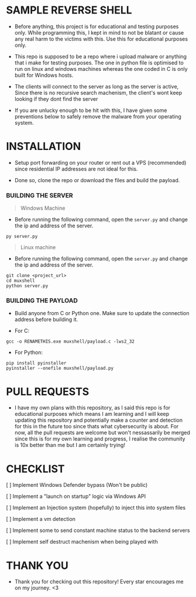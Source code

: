 # SAMPLE REVERSE SHELL

- Before anything, this project is for educational and testing purposes only. While programming this, I kept in mind to not be blatant or cause any real harm to the victims with this. Use this for educational purposes only.

- This repo is supposed to be a repo where i upload malware or anything that i make for testing purposes. The one in python file is optimised to run on linux and windows machines whereas the one coded in C is only built for Windows hosts.

- The clients will connect to the server as long as the server is active, Since there is no recursive search machenism, the client's wont keep looking if they dont find the server

- If you are unlucky enough to be hit with this, I have given some preventions below to safely remove the malware from your operating system.

# INSTALLATION

- Setup port forwarding on your router or rent out a VPS (recommended) since residential IP addresses are not ideal for this.

- Done so, clone the repo or download the files and build the payload.

### __BUILDING THE SERVER__
> Windows Machine

- Before running the following command, open the `server.py` and change the ip and address of the server.

```shell
py server.py
```
> Linux machine

- Before running the following command, open the `server.py` and change the ip and address of the server.

```shell
git clone <project_url>
cd muxshell
python server.py
```

### __BUILDING THE PAYLOAD__

- Build anyone from C or Python one. Make sure to update the connection address before building it.

- For C:
```shell
gcc -o RENAMETHIS.exe muxshell/payload.c -lws2_32
```

- For Python:
```shell
pip install pyinstaller
pyinstaller --onefile muxshell/payload.py
```

# PULL REQUESTS

- I have my own plans with this repository, as I said this repo is for educational purposes which means I am learning and I will keep updating this repository and potentially make a counter and detection for this in the future too since thats what cybersecurity is about. For now, all the pull requests are welcome but won't nessassarily be merged since this is for my own learning and progress, I realise the community is 10x better than me but I am certainly trying!

# CHECKLIST
[ ] Implement Windows Defender bypass (Won't be public)

[ ] Implement a "launch on startup" logic via Windows API

[ ] Implement an Injection system (hopefully) to inject this into system files

[ ] Implement a vm detection

[ ] Implement some to send constant machine status to the backend servers

[ ] Implement self destruct machenism when being played with

# THANK YOU
- Thank you for checking out this repository! Every star encourages me on my journey. <3
